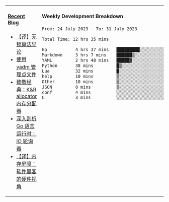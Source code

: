 <table width="960px">
<tr>
<td valign="top" width="50%">

#### <a href="https://www.kongjun18.me" target="_blank">Recent Blog</a>

<!-- BLOG-POST-LIST:START -->
- [【译】无锁算法导论](https://kongjun18.github.io/posts/2023/07/14/)
- [使用 yadm 管理点文件](https://kongjun18.github.io/posts/2023/04/07/)
- [致敬经典：K&amp;R allocator 内存分配器](https://kongjun18.github.io/posts/2022/12/12/)
- [深入剖析 Go 语言运行时：IO 轮询器](https://kongjun18.github.io/posts/2022/11/21/)
- [【译】内存屏障：软件黑客的硬件视角](https://kongjun18.github.io/posts/2022/11/03/)
<!-- BLOG-POST-LIST:END -->

</td>
<td valign="top" width="50%">

#### Weekly Development Breakdown

<!--START_SECTION:waka-->

```txt
From: 24 July 2023 - To: 31 July 2023

Total Time: 12 hrs 35 mins

Go           4 hrs 37 mins   █████████░░░░░░░░░░░░░░░░   36.64 %
Markdown     3 hrs 7 mins    ██████▒░░░░░░░░░░░░░░░░░░   24.80 %
YAML         2 hrs 48 mins   █████▓░░░░░░░░░░░░░░░░░░░   22.27 %
Python       38 mins         █▒░░░░░░░░░░░░░░░░░░░░░░░   05.07 %
Lua          32 mins         █░░░░░░░░░░░░░░░░░░░░░░░░   04.29 %
help         10 mins         ▒░░░░░░░░░░░░░░░░░░░░░░░░   01.36 %
Other        10 mins         ▒░░░░░░░░░░░░░░░░░░░░░░░░   01.35 %
JSON         8 mins          ▒░░░░░░░░░░░░░░░░░░░░░░░░   01.19 %
conf         4 mins          ░░░░░░░░░░░░░░░░░░░░░░░░░   00.58 %
C            3 mins          ░░░░░░░░░░░░░░░░░░░░░░░░░   00.49 %
```

<!--END_SECTION:waka-->
</td>
</tr>

</table>
